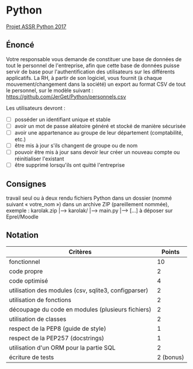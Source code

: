 # Python

[Projet ASSR Python 2017](https://git.karolak.fr/assr/projet-python-2017)

## Énoncé
Votre responsable vous demande de constituer une base de données de tout le personnel de l'entreprise, afin que cette base de données puisse servir de base pour l'authentification des utilisateurs sur les différents applicatifs.
La RH, à partir de son logiciel, vous fournit (à chaque mouvement/changement dans la société) un export au format CSV de tout le personnel, sur le modèle suivant : https://github.com/JerGet/Python/personnels.csv

Les utilisateurs devront :
- [ ] posséder un identifiant unique et stable
- [ ] avoir un mot de passe aléatoire généré et stocké de manière sécurisée
- [ ] avoir une appartenance au groupe de leur département (comptabilité, etc.)
- [ ] être mis à jour s'ils changent de groupe ou de nom
- [ ] pouvoir être mis à jour sans devoir leur créer un nouveau compte ou réinitialiser l'existant
- [ ] être supprimé lorsqu'ils ont quitté l'entreprise

## Consignes
travail seul ou à deux
rendu fichiers Python dans un dossier (nommé suivant « votre_nom ») dans un archive ZIP (pareillement nommée), exemple : 
karolak.zip
|--> karolak/
 |--> main.py
 |--> […]
à déposer sur Eprel/Moodle

## Notation
| Critères												|	Points		|
|-------------------------------------------------------|---------------|
| fonctionnel 											|		10		|
| code propre 											| 		2		|
| code optimisé											|		4		|
| utilisation des modules (csv, sqlite3, configparser)	|		2		|
| utilisation de fonctions								|		2		|
| découpage du code en modules (plusieurs fichiers)		|		2		|
| utilisation de classes								|		2		|
| respect de la PEP8 (guide de style)					|		1		|
| respect de la PEP257 (docstrings)						|		1		|
| utilisation d'un ORM pour la partie SQL				|		2		|
| écriture de tests										|	2 (bonus)	|
